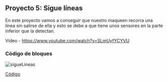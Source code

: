 ## Proyecto 5: Sigue líneas

En este proyecto vamos a conseguir que nuestro maqueen recorra una línea sin salirse de ella y esto se debe a que tiene unos sensores en la parte inferior que la detectan.

Vídeo - https://www.youtube.com/watch?v=SLmUyfYCYVU

### Código de bloques
![sigueLineas](https://user-images.githubusercontent.com/114906855/212688847-5d445274-7b49-45ca-805b-6e575a5db053.png)

[Código](sigueLinea.hex) 

